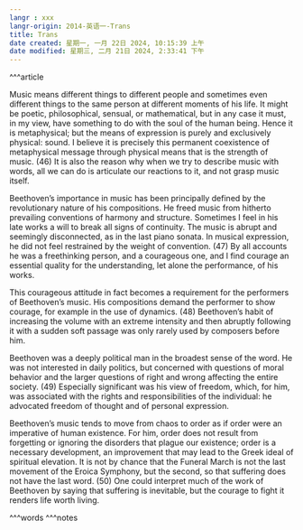 ```yaml
---
langr : xxx
langr-origin: 2014-英语一-Trans
title: Trans
date created: 星期一, 一月 22日 2024, 10:15:39 上午
date modified: 星期三, 二月 21日 2024, 2:33:41 下午
---
```


^^^article

Music means different things to different people and sometimes even different things to the same person at different moments of his life. It might be poetic, philosophical, sensual, or mathematical, but in any case it must, in my view, have something to do with the soul of the human being. Hence it is metaphysical; but the means of expression is purely and exclusively physical: sound. I believe it is precisely this permanent coexistence of metaphysical message through physical means that is the strength of music. (46) It is also the reason why when we try to describe music with words, all we can do is articulate our reactions to it, and not grasp music itself.

Beethoven’s importance in music has been principally defined by the revolutionary nature of his compositions. He freed music from hitherto prevailing conventions of harmony and structure. Sometimes I feel in his late works a will to break all signs of continuity. The music is abrupt and seemingly disconnected, as in the last piano sonata. In musical expression, he did not feel restrained by the weight of convention. (47) By all accounts he was a freethinking person, and a courageous one, and I find courage an essential quality for the understanding, let alone the performance, of his works.

This courageous attitude in fact becomes a requirement for the performers of Beethoven’s music. His compositions demand the performer to show courage, for example in the use of dynamics. (48) Beethoven’s habit of increasing the volume with an extreme intensity and then abruptly following it with a sudden soft passage was only rarely used by composers before him. 

Beethoven was a deeply political man in the broadest sense of the word. He was not interested in daily politics, but concerned with questions of moral behavior and the larger questions of right and wrong affecting the entire society. (49) Especially significant was his view of freedom, which, for him, was associated with the rights and responsibilities of the individual: he advocated freedom of thought and of personal expression.

Beethoven’s music tends to move from chaos to order as if order were an imperative of human existence. For him, order does not result from forgetting or ignoring the disorders that plague our existence; order is a necessary development, an improvement that may lead to the Greek ideal of spiritual elevation. It is not by chance that the Funeral March is not the last movement of the Eroica Symphony, but the second, so that suffering does not have the last word. (50) One could interpret much of the work of Beethoven by saying that suffering is inevitable, but the courage to fight it renders life worth living.




^^^words
^^^notes